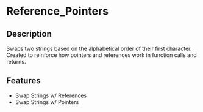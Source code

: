 # Reference_Pointers
## Description
Swaps two strings based on the alphabetical order of their first character. Created to reinforce how pointers and references work in function calls and returns.
## Features
- Swap Strings w/ References
- Swap Strings w/ Pointers
